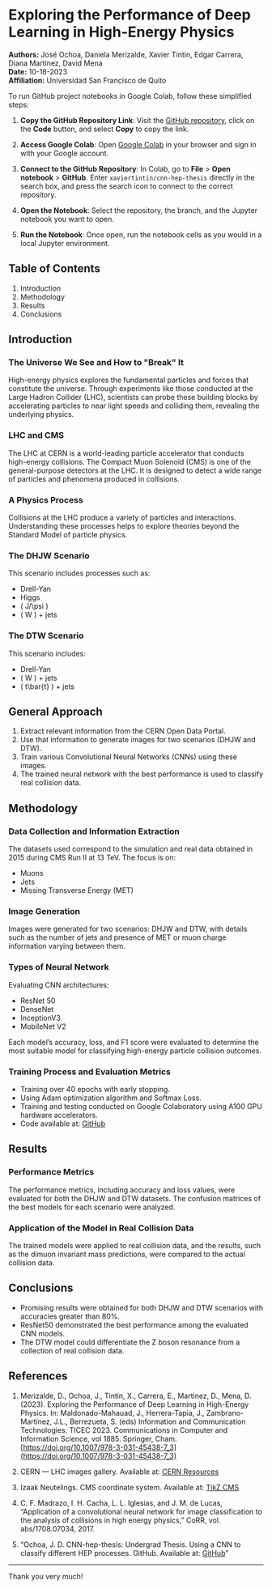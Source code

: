 # Exploring the Performance of Deep Learning in High-Energy Physics

**Authors:** José Ochoa, Daniela Merizalde, Xavier Tintin, Edgar Carrera, Diana Martínez, David Mena  
**Date:** 10-18-2023  
**Affiliation:** Universidad San Francisco de Quito


To run GitHub project notebooks in Google Colab, follow these simplified steps:

1. **Copy the GitHub Repository Link**: Visit the [GitHub repository](https://github.com), click on the **Code** button, and select **Copy** to copy the link.

2. **Access Google Colab**: Open [Google Colab](https://colab.research.google.com) in your browser and sign in with your Google account.

3. **Connect to the GitHub Repository**: In Colab, go to **File** > **Open notebook** > **GitHub**. Enter `xaviertintin/cnn-hep-thesis` directly in the search box, and press the search icon to connect to the correct repository.

4. **Open the Notebook**: Select the repository, the branch, and the Jupyter notebook you want to open.

5. **Run the Notebook**: Once open, run the notebook cells as you would in a local Jupyter environment.


## Table of Contents

1. Introduction
2. Methodology
3. Results
4. Conclusions

## Introduction

### The Universe We See and How to "Break" It
High-energy physics explores the fundamental particles and forces that constitute the universe. Through experiments like those conducted at the Large Hadron Collider (LHC), scientists can probe these building blocks by accelerating particles to near light speeds and colliding them, revealing the underlying physics.

### LHC and CMS
The LHC at CERN is a world-leading particle accelerator that conducts high-energy collisions. The Compact Muon Solenoid (CMS) is one of the general-purpose detectors at the LHC. It is designed to detect a wide range of particles and phenomena produced in collisions.

### A Physics Process
Collisions at the LHC produce a variety of particles and interactions. Understanding these processes helps to explore theories beyond the Standard Model of particle physics.

### The DHJW Scenario
This scenario includes processes such as:
- Drell-Yan
- Higgs
- \( J/\psi \)
- \( W \) + jets

### The DTW Scenario
This scenario includes:
- Drell-Yan
- \( W \) + jets
- \( t\bar{t} \) + jets

## General Approach

1. Extract relevant information from the CERN Open Data Portal.
2. Use that information to generate images for two scenarios (DHJW and DTW).
3. Train various Convolutional Neural Networks (CNNs) using these images.
4. The trained neural network with the best performance is used to classify real collision data.

## Methodology

### Data Collection and Information Extraction
The datasets used correspond to the simulation and real data obtained in 2015 during CMS Run II at 13 TeV. The focus is on:
- Muons
- Jets
- Missing Transverse Energy (MET)

### Image Generation
Images were generated for two scenarios: DHJW and DTW, with details such as the number of jets and presence of MET or muon charge information varying between them.

### Types of Neural Network
Evaluating CNN architectures:
- ResNet 50
- DenseNet
- InceptionV3
- MobileNet V2

Each model’s accuracy, loss, and F1 score were evaluated to determine the most suitable model for classifying high-energy particle collision outcomes.

### Training Process and Evaluation Metrics
- Training over 40 epochs with early stopping.
- Using Adam optimization algorithm and Softmax Loss.
- Training and testing conducted on Google Colaboratory using A100 GPU hardware accelerators.
- Code available at: [GitHub](https://github.com/jose8af/cnn-hep-thesis)

## Results

### Performance Metrics
The performance metrics, including accuracy and loss values, were evaluated for both the DHJW and DTW datasets. The confusion matrices of the best models for each scenario were analyzed.

### Application of the Model in Real Collision Data
The trained models were applied to real collision data, and the results, such as the dimuon invariant mass predictions, were compared to the actual collision data.

## Conclusions

- Promising results were obtained for both DHJW and DTW scenarios with accuracies greater than 80%.
- ResNet50 demonstrated the best performance among the evaluated CNN models.
- The DTW model could differentiate the Z boson resonance from a collection of real collision data.

## References

1. Merizalde, D., Ochoa, J., Tintin, X., Carrera, E., Martinez, D., Mena, D. (2023). Exploring the Performance of Deep Learning in High-Energy Physics. In: Maldonado-Mahauad, J., Herrera-Tapia, J., Zambrano-Martínez, J.L., Berrezueta, S. (eds) Information and Communication Technologies. TICEC 2023. Communications in Computer and Information Science, vol 1885. Springer, Cham. [https://doi.org/10.1007/978-3-031-45438-7_3](https://doi.org/10.1007/978-3-031-45438-7_3)

2. CERN — LHC images gallery. Available at: [CERN Resources](https://home.cern/resources/image/accelerators/lhc-images-gallery)
3. Izaak Neutelings. CMS coordinate system. Available at: [TikZ CMS](https://tikz.net/axis3d_cms/)
4. C. F. Madrazo, I. H. Cacha, L. L. Iglesias, and J. M. de Lucas, “Application of a convolutional neural network for image classification to the analysis of collisions in high energy physics,” CoRR, vol. abs/1708.07034, 2017.
5. “Ochoa, J. D. CNN-hep-thesis: Undergrad Thesis. Using a CNN to classify different HEP processes. GitHub. Available at: [GitHub](https://github.com/jose8af/cnn-hep-thesis)”

---

Thank you very much!
